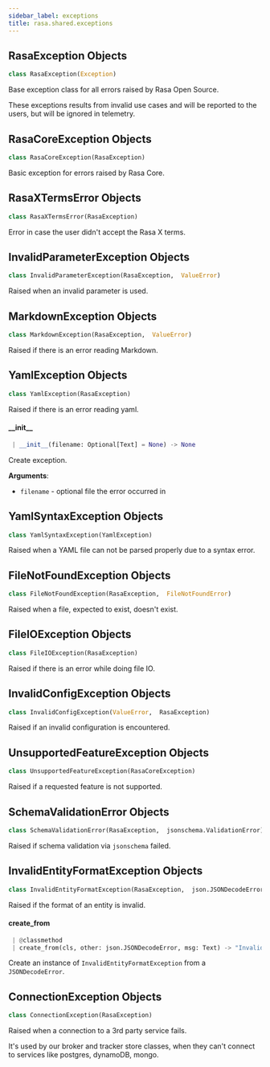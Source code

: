 ```yaml
---
sidebar_label: exceptions
title: rasa.shared.exceptions
---
```


## RasaException Objects

```python
class RasaException(Exception)
```

Base exception class for all errors raised by Rasa Open Source.

These exceptions results from invalid use cases and will be reported
to the users, but will be ignored in telemetry.

## RasaCoreException Objects

```python
class RasaCoreException(RasaException)
```

Basic exception for errors raised by Rasa Core.

## RasaXTermsError Objects

```python
class RasaXTermsError(RasaException)
```

Error in case the user didn&#x27;t accept the Rasa X terms.

## InvalidParameterException Objects

```python
class InvalidParameterException(RasaException,  ValueError)
```

Raised when an invalid parameter is used.

## MarkdownException Objects

```python
class MarkdownException(RasaException,  ValueError)
```

Raised if there is an error reading Markdown.

## YamlException Objects

```python
class YamlException(RasaException)
```

Raised if there is an error reading yaml.

#### \_\_init\_\_

```python
 | __init__(filename: Optional[Text] = None) -> None
```

Create exception.

**Arguments**:

- `filename` - optional file the error occurred in

## YamlSyntaxException Objects

```python
class YamlSyntaxException(YamlException)
```

Raised when a YAML file can not be parsed properly due to a syntax error.

## FileNotFoundException Objects

```python
class FileNotFoundException(RasaException,  FileNotFoundError)
```

Raised when a file, expected to exist, doesn&#x27;t exist.

## FileIOException Objects

```python
class FileIOException(RasaException)
```

Raised if there is an error while doing file IO.

## InvalidConfigException Objects

```python
class InvalidConfigException(ValueError,  RasaException)
```

Raised if an invalid configuration is encountered.

## UnsupportedFeatureException Objects

```python
class UnsupportedFeatureException(RasaCoreException)
```

Raised if a requested feature is not supported.

## SchemaValidationError Objects

```python
class SchemaValidationError(RasaException,  jsonschema.ValidationError)
```

Raised if schema validation via `jsonschema` failed.

## InvalidEntityFormatException Objects

```python
class InvalidEntityFormatException(RasaException,  json.JSONDecodeError)
```

Raised if the format of an entity is invalid.

#### create\_from

```python
 | @classmethod
 | create_from(cls, other: json.JSONDecodeError, msg: Text) -> "InvalidEntityFormatException"
```

Create an instance of `InvalidEntityFormatException` from a `JSONDecodeError`.

## ConnectionException Objects

```python
class ConnectionException(RasaException)
```

Raised when a connection to a 3rd party service fails.

It&#x27;s used by our broker and tracker store classes, when
they can&#x27;t connect to services like postgres, dynamoDB, mongo.

